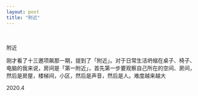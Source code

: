 ```yaml
---
layout: post
title: "附近"
---
```


  
&nbsp;
&nbsp;


附近

刚才看了十三邀项飙那一期，提到了「附近」。对于日常生活坍缩在桌子、椅子、电脑的我来说，房间是「第一附近」，首先第一步要观察自己所在的空间、房间，然后是房屋，楼梯间，小区，然后是声音，然后是人。难度越来越大

2020.4
